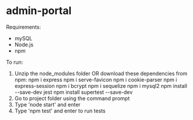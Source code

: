 # admin-portal
Requirements:
- mySQL
- Node.js
- npm

To run:
1) Unzip the node_modules folder OR download these dependencies from npm:
	npm i express
	npm i serve-favicon
	npm i cookie-parser
	npm i express-session
	npm i bcrypt
	npm i sequelize
	npm i mysql2
	npm install --save-dev jest
	npm install supertest --save-dev
2) Go to project folder using the command prompt
3) Type 'node start' and enter
4) Type 'npm test' and enter to run tests